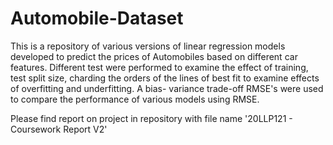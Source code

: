 # Automobile-Dataset
This is a repository of various versions of linear regression models developed to predict the prices of Automobiles based on different car features.
Different test were performed to examine the effect of training, test split size, charding the orders of the lines of best fit to examine effects of overfitting and underfitting. 
A bias- variance trade-off RMSE's were used to compare the performance of various models using RMSE.

Please find report on project in repository with file name '20LLP121 - Coursework Report V2'
